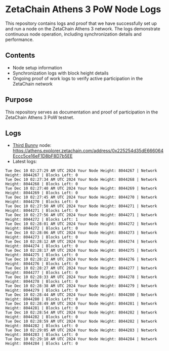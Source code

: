 # ZetaChain Athens 3 PoW Node Logs
This repository contains logs and proof that we have successfully set up and run a node on the ZetaChain Athens 3 network. The logs demonstrate continuous node operation, including synchronization details and performance.

## Contents
- Node setup information
- Synchronization logs with block height details
- Ongoing proof of work logs to verify active participation in the ZetaChain network

## Purpose
This repository serves as documentation and proof of participation in the ZetaChain Athens 3 PoW testnet.

## Logs

- [Third Bunny](https://thirdbunny.xyz/) node: https://athens.explorer.zetachain.com/address/0x225254d35dE666064Eccc5ce16eF1D8bF8D7b5EE
- Latest logs:
```
Tue Dec 10 02:27:29 AM UTC 2024 Your Node Height: 8044267 | Network Height: 8044267 | Blocks Left: 0
Tue Dec 10 02:27:34 AM UTC 2024 Your Node Height: 8044268 | Network Height: 8044268 | Blocks Left: 0
Tue Dec 10 02:27:40 AM UTC 2024 Your Node Height: 8044269 | Network Height: 8044269 | Blocks Left: 0
Tue Dec 10 02:27:45 AM UTC 2024 Your Node Height: 8044270 | Network Height: 8044270 | Blocks Left: 0
Tue Dec 10 02:27:50 AM UTC 2024 Your Node Height: 8044271 | Network Height: 8044271 | Blocks Left: 0
Tue Dec 10 02:27:56 AM UTC 2024 Your Node Height: 8044271 | Network Height: 8044272 | Blocks Left: 1
Tue Dec 10 02:28:01 AM UTC 2024 Your Node Height: 8044272 | Network Height: 8044272 | Blocks Left: 0
Tue Dec 10 02:28:06 AM UTC 2024 Your Node Height: 8044273 | Network Height: 8044273 | Blocks Left: 0
Tue Dec 10 02:28:12 AM UTC 2024 Your Node Height: 8044274 | Network Height: 8044274 | Blocks Left: 0
Tue Dec 10 02:28:17 AM UTC 2024 Your Node Height: 8044275 | Network Height: 8044275 | Blocks Left: 0
Tue Dec 10 02:28:22 AM UTC 2024 Your Node Height: 8044276 | Network Height: 8044276 | Blocks Left: 0
Tue Dec 10 02:28:27 AM UTC 2024 Your Node Height: 8044277 | Network Height: 8044277 | Blocks Left: 0
Tue Dec 10 02:28:33 AM UTC 2024 Your Node Height: 8044278 | Network Height: 8044278 | Blocks Left: 0
Tue Dec 10 02:28:38 AM UTC 2024 Your Node Height: 8044279 | Network Height: 8044279 | Blocks Left: 0
Tue Dec 10 02:28:44 AM UTC 2024 Your Node Height: 8044280 | Network Height: 8044280 | Blocks Left: 0
Tue Dec 10 02:28:49 AM UTC 2024 Your Node Height: 8044281 | Network Height: 8044281 | Blocks Left: 0
Tue Dec 10 02:28:54 AM UTC 2024 Your Node Height: 8044282 | Network Height: 8044282 | Blocks Left: 0
Tue Dec 10 02:28:59 AM UTC 2024 Your Node Height: 8044282 | Network Height: 8044282 | Blocks Left: 0
Tue Dec 10 02:29:05 AM UTC 2024 Your Node Height: 8044283 | Network Height: 8044283 | Blocks Left: 0
Tue Dec 10 02:29:10 AM UTC 2024 Your Node Height: 8044284 | Network Height: 8044284 | Blocks Left: 0
```
